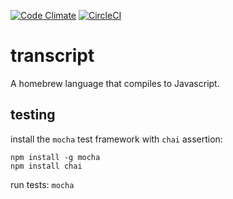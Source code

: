 [![Code Climate](https://codeclimate.com/github/ehemsley/transcript/badges/gpa.svg)](https://codeclimate.com/github/ehemsley/transcript) [![CircleCI](https://circleci.com/gh/ehemsley/transcript.svg?style=svg)](https://circleci.com/gh/ehemsley/transcript)

# transcript
A homebrew language that compiles to Javascript.

## testing
install the `mocha` test framework with `chai` assertion:
```
npm install -g mocha
npm install chai
```

run tests:
```mocha```
